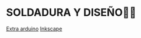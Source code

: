 # SOLDADURA Y DISEÑO🐧🐺

[Extra arduino](https://github.com/XXDARKNIGHTXX/SOLDADURA-Y-DISE-O/blob/main/Extra_Arduino.md#extra_arduinomd)
[Inkscape](https://github.com/XXDARKNIGHTXX/SOLDADURA-Y-DISE-O/blob/main/Inkscape.md#inkscape-)
